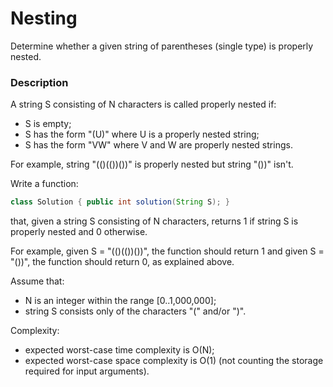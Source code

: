# Nesting

Determine whether a given string of parentheses (single type) is properly nested.

### Description

A string S consisting of N characters is called properly nested if:

- S is empty;
- S has the form "(U)" where U is a properly nested string;
- S has the form "VW" where V and W are properly nested strings.

For example, string "(()(())())" is properly nested but string "())" isn't.

Write a function:

```java
class Solution { public int solution(String S); }
```

that, given a string S consisting of N characters, returns 1 if string S is properly nested and 0 otherwise.

For example, given S = "(()(())())", the function should return 1 and given S = "())", the function should return 0, as explained above.

Assume that:

- N is an integer within the range [0..1,000,000];
- string S consists only of the characters "(" and/or ")".

Complexity:

- expected worst-case time complexity is O(N);
- expected worst-case space complexity is O(1) (not counting the storage required for input arguments).